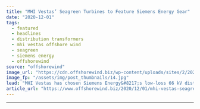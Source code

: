 ```yaml
---
title: "MHI Vestas’ Seagreen Turbines to Feature Siemens Energy Gear"
date: "2020-12-01"
tags: 
  - featured
  - headlines
  - distribution transformers
  - mhi vestas offshore wind
  - seagreen
  - siemens energy
  - offshorewind
source: "offshorewind"
image_url: "https://cdn.offshorewind.biz/wp-content/uploads/sites/2/2020/12/01101009/Courtesy-of-MHI-Vestas-Offshore-Wind.jpg"
image_fp: "/assets/img/post_thumbnails/14.jpg"
lead: "MHI Vestas has chosen Siemens Energy&#8217;s low-loss 66 kV distribution transformers for the 114"
article_url: "https://www.offshorewind.biz/2020/12/01/mhi-vestas-seagreen-turbines-to-feature-siemens-energy-gear/"
---
```


---

